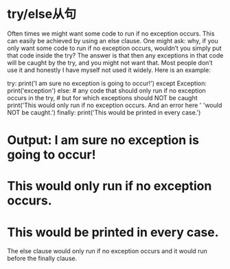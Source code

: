 # try/else从句

Often times we might want some code to run if no exception occurs. This can easily be achieved by using an else clause. One might ask: why, if you only want some code to run if no exception occurs, wouldn’t you simply put that code inside the try? The answer is that then any exceptions in that code will be caught by the try, and you might not want that. Most people don’t use it and honestly I have myself not used it widely. Here is an example:

try:
    print('I am sure no exception is going to occur!')
except Exception:
    print('exception')
else:
    # any code that should only run if no exception occurs in the try,
    # but for which exceptions should NOT be caught
    print('This would only run if no exception occurs. And an error here '
          'would NOT be caught.')
finally:
    print('This would be printed in every case.')

# Output: I am sure no exception is going to occur!
# This would only run if no exception occurs.
# This would be printed in every case.
The else clause would only run if no exception occurs and it would run before the finally clause.